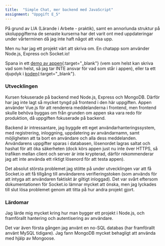 ```yaml
---
title:  "Simple Chat, mer backend med JavaScript"
assignment: "Uppgift E_5"
---
```


På grund av LIA (Lärande i Arbete - praktik), samt en annorlunda struktur på skoluppgifterna de senaste kurserna har det varit ont med uppdateringar under vårterminen då jag inte haft något att visa upp.

Men nu har jag ett projekt värt att skriva om. En chatapp som använder Node.js, Express och Socket.io!<!--more-->

Spana in ett [demo av appen](http://chat.jarnehall.se){:target="_blank"} (vem som helst kan skriva vad som helst, så jag tar INTE ansvar för vad som står i appen), eller ta ett djupdyk i [koden](https://github.com/jarnehall/chat-project){:target="_blank"}.

### Utvecklingen

Kursen fokuserade på backend med Node.js, Express och MongoDB. Därför har jag inte lagt så mycket tyngd på frontend i den här uppgiften. Appen använder Vue.js för att renderera meddelanderna i frontend, men frontend skulle behöva byggas om från grunden om appen ska vara redo för produktion, då uppgiften fokuserade på backend.

Backend är intressantare, jag byggde ett eget användarhanteringssystem, med registrering, inloggning, uppdatering av användarnamn, samt möjligheten att ta bort en användare och alla dess meddelanden. Användarens uppgifter sparas i databasen, lösenordet lagras saltat och hashat för att öka säkerheten (dock körs appen just nu inte över HTTPS, så trafiken mellan client och server är inte krypterad, därför rekommenderar jag att inte använda ett riktigt lösenord för att testa appen).

Det absolut största problemet jag stötte på under utvecklingen var att få Socket.io att få tillgång till användarens verifieringstoken (som används för att intyga att användaren faktiskt är giltigt inloggad). Det var svårt eftersom dokumentationen för Socket.io lämnar mycket att önska, men jag lyckades till slut lösa problemet genom att titta på hur andra projekt gjort.

### Lärdomar

Jag lärde mig mycket kring hur man bygger ett projekt i Node.js, och framförallt hantering och autentisering av användare.

Det var även första gången jag använt en no-SQL databas (har framförallt använt MySQL tidigare). Jag fann MongoDB mycket behagligt att använda med hjälp av Mongoose.
